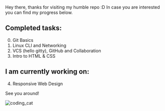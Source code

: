 Hey there, thanks for visiting my humble repo :D
In case you are interested you can find my progress below.

## Completed tasks:
0. Git Basics
1. Linux CLI and Networking
2. VCS (hello gitty), GitHub and Collaboration
3. Intro to HTML & CSS

## I am currently working on:
4. Responsive Web Design

See you around!

![coding_cat](https://i.imgur.com/4dSv0jH.gif)
